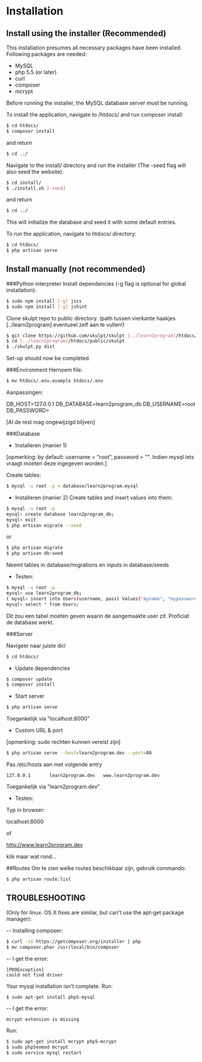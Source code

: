 # Installation

## Install using the installer (Recommended)
This installation presumes all necessary packages have been installed.
Following packages are needed:
- MySQL
- php 5.5 (or later)
- curl
- composer
- mcrypt

Before running the installer, the MySQL database server must be running.

To install the application, navigate to /htdocs/
and run composer install:

~~~sh
$ cd htdocs/
$ composer install
~~~

and return

~~~sh
$ cd ../
~~~

Navigate to the install/ directory and run the installer (The -seed flag will also seed the website):

~~~sh
$ cd install/
$ ./install.sh [-seed]
~~~

and return

~~~sh
$ cd ../
~~~

This will initialize the database and seed it with some default entries.

To run the application, navigate to htdocs/ directory:

~~~sh
$ cd htdocs/
$ php artisan serve
~~~

## Install manually (not recommended)
###Python interpreter
Install dependencies (-g flag is optional for global installation):

~~~sh
$ sudo npm install [-g] jscs
$ sudo npm install [-g] jshint
~~~

Clone skulpt repo to public directory. (path tussen vierkante haakjes [../learn2program] eventueel zelf aan te vullen!)

~~~sh
$ git clone https://github.com/skulpt/skulpt [../learn2program]/htdocs/public/skulpt
$ cd [../learn2program]/htdocs/public/skulpt
$ ./skulpt.py dist
~~~
Set-up should now be completed.

###Environment
Hernoem file:

~~~sh
$ mv htdocs/.env.example htdocs/.env
~~~

Aanpassingen:

DB_HOST=127.0.0.1
DB_DATABASE=learn2program_db
DB_USERNAME=root
DB_PASSWORD=

[Al de rest mag ongewijzigd blijven]

###Database
- Installeren (manier 1)

[opmerking: by default: username = "root", password = "". Indien mysql iets vraagt moeten deze ingegeven worden.]

Create tables:

~~~sh
$ mysql -u root -p < database/learn2program.mysql
~~~

- Installeren (manier 2)
Create tables and insert values into them:

~~~sh
$ mysql -u root -p
mysql> create database learn2program_db;
mysql> exit
$ php artisan migrate --seed
~~~
or
~~~sh
$ php artisan migrate
$ php artisan db:seed
~~~
Neemt tables in database/migrations en inputs in database/seeds

- Testen:

~~~sh
$ mysql -u root -p
mysql> use learn2program_db;
( mysql> insert into Users(username, pass) Values("myname", "mypassword"); )
mysql> select * from Users;
~~~

Dit zou een tabel moeten geven waarin de aangemaakte user zit. Proficiat de database werkt.

###Server

Navigeer naar juiste dir/

~~~sh
$ cd htdocs/
~~~

- Update dependencies

~~~sh
$ composer update
$ composer install
~~~

- Start server

~~~sh
$ php artisan serve
~~~

Toegankelijk via "localhost:8000"

- Custom URL & port

[opmerking: sudo rechten kunnen vereist zijn]

~~~sh
$ php artisan serve --host=learn2program.dev --port=80
~~~

Pas /etc/hosts aan met volgende entry

~~~
127.0.0.1		learn2program.dev	www.learn2program.dev
~~~

Toegankelijk via "learn2program.dev"

- Testen:

Typ in browser:

localhost:8000

of

http://www.learn2program.dev

klik maar wat rond...

##Routes
Om te zien welke routes beschikbaar zijn, gebruik commando:

~~~sh
$ php artisan route:list
~~~

## TROUBLESHOOTING
(Only for linux. OS X fixes are similar, but can't use the apt-get package manager):

--
Installing composer:

~~~sh
$ curl -sS https://getcomposer.org/installer | php
$ mv composer.phar /usr/local/bin/composer
~~~
--
I get the error:

~~~
[PDOException]
could not find driver
~~~

Your mysql installation isn't complete.
Run:

~~~sh
$ sudo apt-get install php5-mysql
~~~
--
I get the error:

~~~
mcrypt extension is missing
~~~

Run:

~~~sh
$ sudo apt-get install mcrypt php5-mcrypt
$ sudo php5enmod mcrypt
$ sudo service mysql restart
~~~

